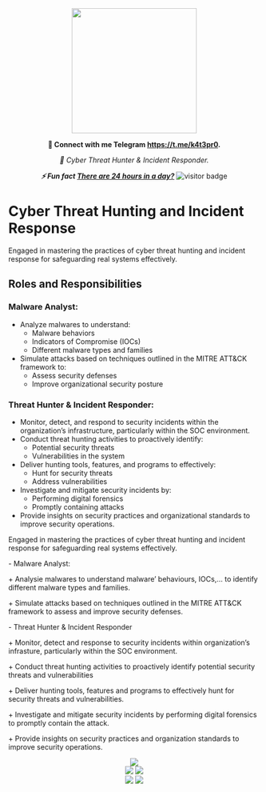 <div align="center">
  <img src="https://github.com/k4t3pr0/k4t3pr0/blob/main/who_am_I__!_Black.png" width="250">
</div>

<div align="center">
  <p><strong>📝 Connect with me Telegram <a href="https://t.me/k4t3pr0">https://t.me/k4t3pr0</a>.</strong></p>
  <p><em>💬 Cyber Threat Hunter & Incident Responder.</em></p>
  <p><strong><em>⚡ Fun fact <span style="text-decoration: underline;">There are 24 hours in a day?</span></em></strong> <img src="https://visitor-badge.laobi.icu/badge?page_id=k4t3pr0.k4t3pr0" alt="visitor badge"/> </p>  
</div>
<div align="center">

 <div align="left"> 
<h1>Cyber Threat Hunting and Incident Response</h1>

<p>Engaged in mastering the practices of cyber threat hunting and incident response for safeguarding real systems effectively.</p>

<h2>Roles and Responsibilities</h2>

<h3>Malware Analyst:</h3>
<ul>
  <li>Analyze malwares to understand:
    <ul>
      <li>Malware behaviors</li>
      <li>Indicators of Compromise (IOCs)</li>
      <li>Different malware types and families</li>
    </ul>
  </li>
  <li>Simulate attacks based on techniques outlined in the MITRE ATT&CK framework to:
    <ul>
      <li>Assess security defenses</li>
      <li>Improve organizational security posture</li>
    </ul>
  </li>
</ul>

<h3>Threat Hunter & Incident Responder:</h3>
<ul>
  <li>Monitor, detect, and respond to security incidents within the organization’s infrastructure, particularly within the SOC environment.</li>
  <li>Conduct threat hunting activities to proactively identify:
    <ul>
      <li>Potential security threats</li>
      <li>Vulnerabilities in the system</li>
    </ul>
  </li>
  <li>Deliver hunting tools, features, and programs to effectively:
    <ul>
      <li>Hunt for security threats</li>
      <li>Address vulnerabilities</li>
    </ul>
  </li>
  <li>Investigate and mitigate security incidents by:
    <ul>
      <li>Performing digital forensics</li>
      <li>Promptly containing attacks</li>
    </ul>
  </li>
  <li>Provide insights on security practices and organizational standards to improve security operations.</li>
</ul>
<div align="left">
  
<div align="left">
  <p>Engaged in mastering the practices of cyber threat hunting and incident response for safeguarding real systems effectively.</p>
  <p>- Malware Analyst:</p> 
  <p>+ Analysie malwares to understand malware’ behaviours, IOCs,… to identify different malware types and families.</p>
  <p>+ Simulate attacks based on techniques outlined in the MITRE ATT&CK framework to assess and improve security defenses.</p>
  <p>- Threat Hunter & Incident Responder</p>
  <p>+ Monitor, detect and response to security incidents within organization’s infrasture, particularly within the SOC environment.</p>
  <p>+ Conduct threat hunting activities to proactively identify potential security threats and vulnerabilities</p>
  <p>+ Deliver hunting tools, features and programs to effectively hunt for security threats and vulnerabilities.</p>
  <p>+ Investigate and mitigate security incidents by performing digital forensics to promptly contain the attack.</p>
  <p>+ Provide insights on security practices and organization standards to improve security operations.</p>
<div align="left">
</div>
<div align="center">
  <img src="http://github-profile-summary-cards.vercel.app/api/cards/profile-details?username=k4t3pr0&theme=dark">
</div>

<div align="center">
  <img src="http://github-profile-summary-cards.vercel.app/api/cards/repos-per-language?username=k4t3pr0&theme=dark">
  <img src="http://github-profile-summary-cards.vercel.app/api/cards/most-commit-language?username=k4t3pr0&theme=dark">
</div>

<div align="center">
  <img src="http://github-profile-summary-cards.vercel.app/api/cards/stats?username=k4t3pr0&theme=dark">
  <img src="http://github-profile-summary-cards.vercel.app/api/cards/productive-time?username=k4t3pr0&theme=dark&utcOffset=8">
</div>
